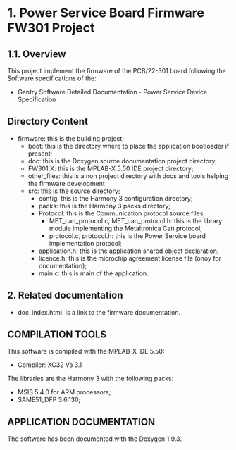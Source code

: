 # 1. Power Service Board Firmware FW301 Project

## 1.1. Overview

This project implement the firmware of the PCB/22-301 board 
following the Software specifications of the:
+  Gantry Software Detailed Documentation - Power Service Device Specification


## Directory Content

+ firmware: this is the building project;
  + boot: this is the directory where to place the application bootloader if present;
  + doc: this is the Doxygen source documentation project directory;
  + FW301.X: this is the MPLAB-X 5.50 IDE project directory;
  + other_files: this is a non project directory with docs and tools helping the firmware development
  + src: this is the source directory;
    + config: this is the Harmony 3 configuration directory;
    + packs: this is the Harmony 3 packs directory;
    + Protocol: this is the Communication protocol source files;
      + MET_can_protocol.c, MET_can_protocol.h: this is the library module implementing the Metaltronica Can protocol;
      + protocol.c, protocol.h: this is the Power Service board implementation protocol;
    + application.h: this is the application shared object declaration;
    + licence.h: this is the microchip agreement license file (onòy for documentation);
    + main.c: this is main of the application. 

## 2. Related documentation

+ doc_index.html: is a link to the firmware documentation.


 ## COMPILATION TOOLS
  
  This software is compiled with the MPLAB-X IDE 5.50:
  - Compiler: XC32 Vs 3.1

  The libraries are the Harmony 3 with the following packs:
  + MSIS 5.4.0 for ARM processors;
  + SAME51_DFP 3.6.130;
  
## APPLICATION DOCUMENTATION
  
The software has been documented with the Doxygen 1.9.3.
